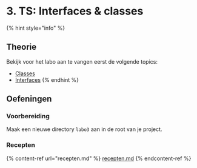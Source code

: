 # 3. TS: Interfaces & classes

{% hint style="info" %}
## Theorie

Bekijk voor het labo aan te vangen eerst de volgende topics:

* [Classes](../../cursus/wat-is-nodejs/type-systeem/class.md)
* [Interfaces](../../cursus/wat-is-nodejs/type-systeem/interfaces.md)
{% endhint %}

## Oefeningen

### Voorbereiding

Maak een nieuwe directory `labo3` aan in de root van je project.

### Recepten

{% content-ref url="recepten.md" %}
[recepten.md](recepten.md)
{% endcontent-ref %}
